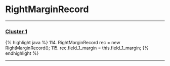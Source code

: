 # RightMarginRecord

***

### [Cluster 1](./1)
{% highlight java %}
114. RightMarginRecord rec = new RightMarginRecord();
115. rec.field_1_margin = this.field_1_margin;
{% endhighlight %}

***

